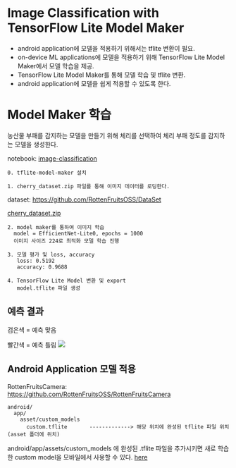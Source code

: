 # Image Classification with TensorFlow Lite Model Maker
- android application에 모델을 적용하기 위해서는 tflite 변환이 필요. 
- on-device ML applications에 모델을 적용하기 위해 TensorFlow Lite Model Maker에서 모델 학습을 제공. 
- TensorFlow Lite Model Maker를 통해 모델 학습 및 tflite 변환.
- android application에 모델을 쉽게 적용할 수 있도록 한다.

# Model Maker 학습
농산물 부패를 감지하는 모델을 만들기 위해 체리를 선택하여 체리 부패 정도를 감지하는 모델을 생성한다. 

notebook: [image-classification](https://github.com/RottenFruitsOSS/image-classification/blob/master/Image_classification.ipynb)
```
0. tflite-model-maker 설치

1. cherry_dataset.zip 파일를 통해 이미지 데이터를 로딩한다. 
```
dataset: https://github.com/RottenFruitsOSS/DataSet

[cherry_dataset.zip](https://github.com/RottenFruitsOSS/image-classification/blob/master/cherry_dataset.zip)
```
2. model maker를 통하여 이미지 학습
  model = EfficientNet-Lite0, epochs = 1000
  이미지 사이즈 224로 최적화 모델 학습 진행
  
3. 모델 평가 및 loss, accuracy
   loss: 0.5192
   accuracy: 0.9688
   
4. TensorFlow Lite Model 변환 및 export
   model.tflite 파일 생성
```
## 예측 결과
검은색 = 예측 맞음

빨간색 = 예측 틀림 
![](https://raw.githubusercontent.com/RottenFruitsOSS/image-classification/master/predict_cherry.png)

## Android Application 모델 적용
RottenFruitsCamera: https://github.com/RottenFruitsOSS/RottenFruitsCamera
```
android/
  app/
    asset/custom_models
      custom.tflite       -------------> 해당 위치에 완성된 tflite 파일 위치(asset 폴더에 위치)
```

android/app/assets/custom_models 에 완성된 .tflite 파일을 추가시키면 새로 학습한 custom model을 모바일에서 사용할 수 있다. 
[here](https://github.com/RottenFruitsOSS/RottenFruitsCamera/tree/master/android/app/assets/custom_models)

